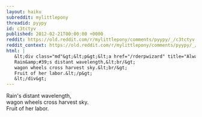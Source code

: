 ```yaml
---
layout: haiku
subreddit: mylittlepony
threadid: pyypy
id: c3tctyv
published: 2012-02-21T00:00:00 +0000
reddit: https://old.reddit.com/r/mylittlepony/comments/pyypy/_/c3tctyv
reddit_context: https://old.reddit.com/r/mylittlepony/comments/pyypy/_/c3tctyv?context=3
html: |
   &lt;div class="md"&gt;&lt;p&gt;&lt;a href="/rderpwizard" title="Always Relevant / Colorfree Flutters Adrift / Paper Bag Princess"&gt;&lt;/a&gt;
   Rain&amp;#39;s distant wavelength,&lt;br/&gt;
   wagon wheels cross harvest sky.&lt;br/&gt;
   Fruit of her labor.&lt;/p&gt;
   &lt;/div&gt;
---
```


[](/rderpwizard "Always Relevant / Colorfree Flutters Adrift / Paper Bag Princess")
Rain's distant wavelength,  
wagon wheels cross harvest sky.  
Fruit of her labor.